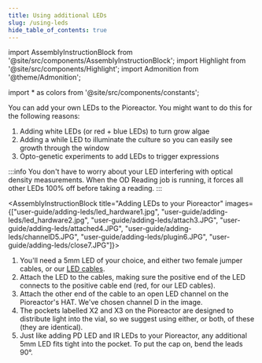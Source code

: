 ```yaml
---
title: Using additional LEDs
slug: /using-leds
hide_table_of_contents: true
---
```


import AssemblyInstructionBlock from '@site/src/components/AssemblyInstructionBlock';
import Highlight from '@site/src/components/Highlight';
import Admonition from '@theme/Admonition';

import * as colors from '@site/src/components/constants';


You can add your own LEDs to the Pioreactor. You might want to do this for the following reasons:

1. Adding white LEDs (or red + blue LEDs) to turn grow algae
2. Adding a while LED to illuminate the culture so you can easily see growth through the window
3. Opto-genetic experiments to add LEDs to trigger expressions


:::info
You don't have to worry about your LED interfering with optical density measurements. When the OD Reading job is running, it forces all other LEDs 100% off before taking a reading.
:::


<AssemblyInstructionBlock title="Adding LEDs to your Pioreactor" images={["user-guide/adding-leds/led_hardware1.jpg", "user-guide/adding-leds/led_hardware2.jpg", "user-guide/adding-leds/attach3.JPG", "user-guide/adding-leds/attached4.JPG", "user-guide/adding-leds/channelD5.JPG", "user-guide/adding-leds/plugin6.JPG", "user-guide/adding-leds/close7.JPG"]}>

1. You'll need a 5mm LED of your choice, and either two female jumper cables, or our [LED cables](https://pioreactor.com/collections/accessories/products/5mm-led-cables).
2. Attach the LED to the cables, making sure the positive end of the LED connects to the positive cable end (red, for our LED cables).
3. Attach the other end of the cable to an open LED channel on the Pioreactor's HAT. We've chosen channel D in the image.
4. The pockets labelled X2 and X3 on the Pioreactor are designed to distribute light into the vial, so we suggest using either, or both, of these (they are identical).
5. Just like adding PD LED and IR LEDs to your Pioreactor, any additional 5mm LED fits tight into the pocket. To put the cap on, bend the leads 90°.

</AssemblyInstructionBlock>


